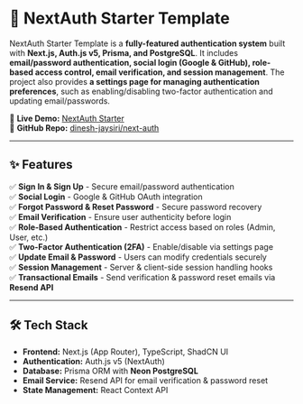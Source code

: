 # 🔐 NextAuth Starter Template

NextAuth Starter Template is a **fully-featured authentication system** built with **Next.js, Auth.js v5, Prisma, and PostgreSQL**. It includes **email/password authentication, social login (Google & GitHub), role-based access control, email verification, and session management**. The project also provides **a settings page for managing authentication preferences**, such as enabling/disabling two-factor authentication and updating email/passwords.

🚀 **Live Demo:** [NextAuth Starter](https://next-auth-dinesh-jayasiri.vercel.app/)  
📂 **GitHub Repo:** [dinesh-jaysiri/next-auth](https://github.com/dinesh-jaysiri/next-auth)  

---

## ✨ Features

✅ **Sign In & Sign Up** - Secure email/password authentication  
✅ **Social Login** - Google & GitHub OAuth integration  
✅ **Forgot Password & Reset Password** - Secure password recovery  
✅ **Email Verification** - Ensure user authenticity before login  
✅ **Role-Based Authentication** - Restrict access based on roles (Admin, User, etc.)  
✅ **Two-Factor Authentication (2FA)** - Enable/disable via settings page  
✅ **Update Email & Password** - Users can modify credentials securely  
✅ **Session Management** - Server & client-side session handling hooks  
✅ **Transactional Emails** - Send verification & password reset emails via **Resend API**  

---

## 🛠️ Tech Stack

- **Frontend:** Next.js (App Router), TypeScript, ShadCN UI  
- **Authentication:** Auth.js v5 (NextAuth)  
- **Database:** Prisma ORM with **Neon PostgreSQL**  
- **Email Service:** Resend API for email verification & password reset  
- **State Management:** React Context API  



